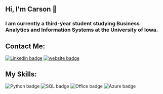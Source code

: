 ## Hi, I'm Carson 👋
### I am currently a third-year student studying Business Analytics and Information Systems at the University of Iowa. 

## Contact Me:
[![Linkedin badge](https://img.shields.io/static/v1?message=linkedin&logo=LinkedIn&labelColor=A6A9AA&color=0A66C2&logoColor=white&label=%20&style=for-the-badge)](https://www.linkedin.com/in/carson-kirby-63b18b200) [![website badge](https://img.shields.io/static/v1?message=website&logo=googlechrome&labelColor=A6A9AA&color=0A66C2&logoColor=white&label=%20&style=for-the-badge)](https://www.carsonkirby.me) 




## My Skills:
![Python badge](https://img.shields.io/static/v1?message=python&logo=python&labelColor=A6A9AA&color=251A15&logoColor=white&label=%20&style=for-the-badge) ![SQL badge](https://img.shields.io/static/v1?message=sql&logo=sqlite&labelColor=A6A9AA&color=251A15&logoColor=white&label=%20&style=for-the-badge) ![Office badge](https://img.shields.io/static/v1?message=office&logo=microsoft&labelColor=A6A9AA&color=251A15&logoColor=white&label=%20&style=for-the-badge) ![Azure badge](https://img.shields.io/static/v1?message=azure&logo=microsoftazure&labelColor=A6A9AA&color=251A15&logoColor=white&label=%20&style=for-the-badge)

<!--


**carsonkirby/carsonkirby** is a ✨ _special_ ✨ repository because its `README.md` (this file) appears on your GitHub profile.

Here are some ideas to get you started:

- 🔭 I’m currently working on ...
- 🌱 I’m currently learning ...
- 👯 I’m looking to collaborate on ...
- 🤔 I’m looking for help with ...
- 💬 Ask me about ...
- 📫 How to reach me: ...
- 😄 Pronouns: ...
- ⚡ Fun fact: ...
-->
